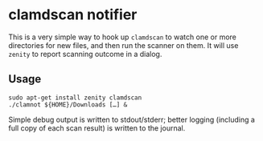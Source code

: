 # clamdscan notifier

This is a very simple way to hook up `clamdscan` to watch one or more
directories for new files, and then run the scanner on them. It will use
`zenity` to report scanning outcome in a dialog.

## Usage

```
sudo apt-get install zenity clamdscan
./clamnot ${HOME}/Downloads […] &
```

Simple debug output is written to stdout/stderr; better logging (including a
full copy of each scan result) is written to the journal.
